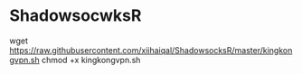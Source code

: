 # ShadowsocwksR
wget https://raw.githubusercontent.com/xiihaiqal/ShadowsocksR/master/kingkongvpn.sh chmod +x kingkongvpn.sh
